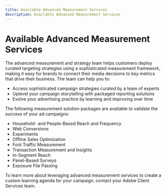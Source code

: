 ```yaml
---
title: Available Advanced Measurement Services
description: Available Advanced Measurement Services
---
```


# Available Advanced Measurement Services

<!-- Probably need to rename this. -->

The advanced measurement and strategy team helps customers deploy curated targeting strategies using a sophisticated measurement framework, making it easy for brands to connect their media decisions to key metrics that drive their business. The team can help you to:

* Access sophisticated campaign strategies curated by a team of experts
* Uplevel your campaign storytelling with packaged reporting solutions
* Evolve your advertising practice by learning and improving over time

The following measurement solution packages are available to validate the success of your ad campaigns:

* Household- and People-Based Reach and Frequency
* Web Conversions
* Experiments
* Offline Sales Optimization
* Foot Traffic Measurement
* Transaction Measurement and Insights
* In-Segment Reach
* Panel-Based Surveys
* Exposure File Passing

To learn more about leveraging advanced measurement services to create a custom learning agenda for your campaign, contact your Adobe Client Services team.
